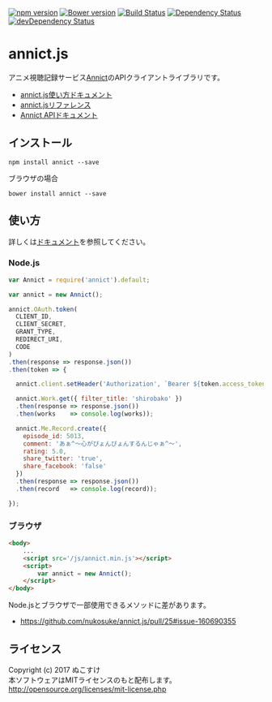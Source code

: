 [![npm version](https://badge.fury.io/js/annict.svg)](https://badge.fury.io/js/annict)
[![Bower version](https://badge.fury.io/bo/annict.svg)](https://badge.fury.io/bo/annict)
[![Build Status](https://travis-ci.org/nukosuke/annict.js.svg?branch=develop)](https://travis-ci.org/nukosuke/annict.js)
[![Dependency Status](https://david-dm.org/nukosuke/annict.js.svg)](https://david-dm.org/nukosuke/annict.js)
[![devDependency Status](https://david-dm.org/nukosuke/annict.js/dev-status.svg)](https://david-dm.org/nukosuke/annict.js#info=devDependencies)

# annict.js
アニメ視聴記録サービス[Annict](https://annict.com/)のAPIクライアントライブラリです。

- [annict.js使い方ドキュメント](http://qiita.com/nukosuke/items/eb4829de5a0497bd43c2)
- [annict.jsリファレンス](https://nukosuke.github.io/annict.js/)
- [Annict APIドキュメント](https://annict.wikihub.io/)

## インストール
```
npm install annict --save
```

ブラウザの場合
```
bower install annict --save
```

## 使い方
詳しくは[ドキュメント](http://qiita.com/nukosuke/items/eb4829de5a0497bd43c2)を参照してください。

### Node.js

```js
var Annict = require('annict').default;

var annict = new Annict();

annict.OAuth.token(
  CLIENT_ID,
  CLIENT_SECRET,
  GRANT_TYPE,
  REDIRECT_URI,
  CODE
)
.then(response => response.json())
.then(token => {

  annict.client.setHeader('Authorization', `Bearer ${token.access_token}`);

  annict.Work.get({ filter_title: 'shirobako' })
  .then(response => response.json())
  .then(works    => console.log(works));

  annict.Me.Record.create({
    episode_id: 5013,
    comment: 'あぁ^～心がぴょんぴょんするんじゃぁ^～',
    rating: 5.0,
    share_twitter: 'true',
    share_facebook: 'false'
  })
  .then(response => response.json())
  .then(record   => console.log(record));

});
```

### ブラウザ

```html
<body>
    ...
    <script src='/js/annict.min.js'></script>
    <script>
        var annict = new Annict();
    </script>
</body>
```

Node.jsとブラウザで一部使用できるメソッドに差があります。  
- https://github.com/nukosuke/annict.js/pull/25#issue-160690355

## ライセンス
Copyright (c) 2017 ぬこすけ  
本ソフトウェアはMITライセンスのもと配布します。  
http://opensource.org/licenses/mit-license.php

